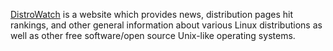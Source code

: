 
[DistroWatch](https://distrowatch.com/) is a website which provides news, distribution pages hit rankings, and other general information about various Linux distributions as well as other free software/open source Unix-like operating systems.
